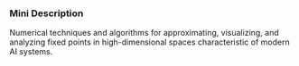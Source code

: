 ### Mini Description

Numerical techniques and algorithms for approximating, visualizing, and analyzing fixed points in high-dimensional spaces characteristic of modern AI systems.
